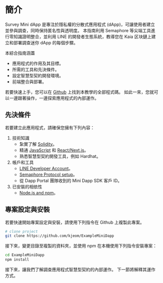 # 簡介

Survey Mini dApp 是專注於隱私權的分散式應用程式 (dApp)，可讓使用者建立並參與調查，同時保持匿名性與透明度。 本指南利用 Semaphore 等尖端工具進行零知識證明整合，並利用 LINE 的開發者生態系統，教導您在 Kaia 区块鏈上建立和部署調查迷你 dApp 的每個步驟。

本綜合指南涵蓋

- 應用程式的作用及其目標。
- 所需的工具和先決條件。
- 設定智慧型契約開發環境。
- 前端整合與部署。

若要快速上手，您可以在 [Github](https://github.com/kjeom/ExampleMiniDapp) 上找到本教學的全部程式碼。 如此一來，您就可以一邊跟著操作，一邊探索應用程式的內部運作。

## 先決條件<a id="prerequisite"></a>

若要建立此應用程式，請確保您擁有下列內容：

1. 技術知識
    - 紮實了解 [Solidity](https://www.tutorialspoint.com/solidity/index.htm)。
    - 精通 [JavaScript](https://www.w3schools.com/js/default.asp) 和 [React/Next.js](https://www.w3schools.com/REACT/DEFAULT.ASP)。
    - 熟悉智慧型契約開發工具，例如 Hardhat。
2. 帳戶和工具
    - [LINE Developer Account](https://developers.line.biz/en/)。
    - [Semaphore Protocol setup](https://docs.semaphore.pse.dev/getting-started)。
    - 從 Dapp Portal 團隊收到的 Mini Dapp SDK 客戶 ID。
3. 已安裝的相依性
    - [Node.js and npm](https://docs.npmjs.com/downloading-and-installing-node-js-and-npm)。

## 專案設定與安裝<a id="project-setup-installation"></a>

若要快速開始專案設定與安裝，請使用下列指令在 Github 上複製此專案。

```bash
# clone project
git clone https://github.com/kjeom/ExampleMiniDapp
```

接下來，變更目錄至複製的資料夾，並使用 npm 在本機使用下列指令安裝專案：

```bash
cd ExampleMiniDapp
npm install
```

接下來，讓我們了解調查應用程式智慧型契約的內部運作。 下一節將解釋其運作方式。

